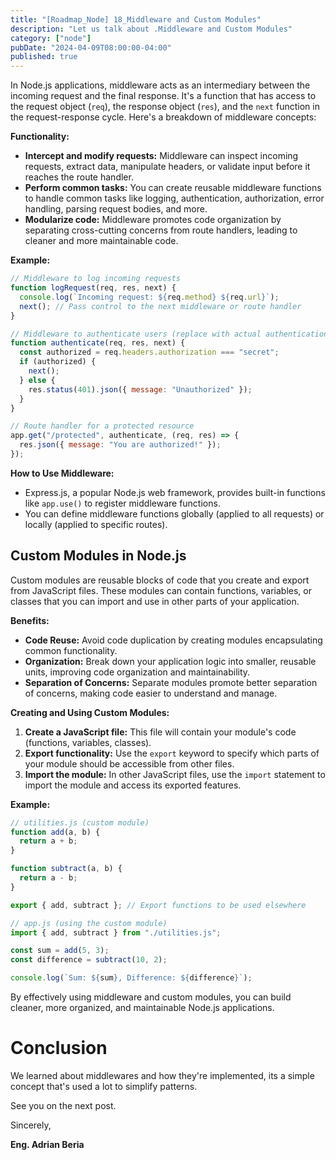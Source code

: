 ```yaml
---
title: "[Roadmap_Node] 18_Middleware and Custom Modules"
description: "Let us talk about .Middleware and Custom Modules"
category: ["node"]
pubDate: "2024-04-09T08:00:00-04:00"
published: true
---
```


In Node.js applications, middleware acts as an intermediary between the incoming request and the final response. It's a function that has access to the request object (`req`), the response object (`res`), and the `next` function in the request-response cycle. Here's a breakdown of middleware concepts:

**Functionality:**

- **Intercept and modify requests:** Middleware can inspect incoming requests, extract data, manipulate headers, or validate input before it reaches the route handler.
- **Perform common tasks:** You can create reusable middleware functions to handle common tasks like logging, authentication, authorization, error handling, parsing request bodies, and more.
- **Modularize code:** Middleware promotes code organization by separating cross-cutting concerns from route handlers, leading to cleaner and more maintainable code.

**Example:**

```javascript
// Middleware to log incoming requests
function logRequest(req, res, next) {
  console.log(`Incoming request: ${req.method} ${req.url}`);
  next(); // Pass control to the next middleware or route handler
}

// Middleware to authenticate users (replace with actual authentication logic)
function authenticate(req, res, next) {
  const authorized = req.headers.authorization === "secret";
  if (authorized) {
    next();
  } else {
    res.status(401).json({ message: "Unauthorized" });
  }
}

// Route handler for a protected resource
app.get("/protected", authenticate, (req, res) => {
  res.json({ message: "You are authorized!" });
});
```

**How to Use Middleware:**

- Express.js, a popular Node.js web framework, provides built-in functions like `app.use()` to register middleware functions.
- You can define middleware functions globally (applied to all requests) or locally (applied to specific routes).

## Custom Modules in Node.js

Custom modules are reusable blocks of code that you create and export from JavaScript files. These modules can contain functions, variables, or classes that you can import and use in other parts of your application.

**Benefits:**

- **Code Reuse:** Avoid code duplication by creating modules encapsulating common functionality.
- **Organization:** Break down your application logic into smaller, reusable units, improving code organization and maintainability.
- **Separation of Concerns:** Separate modules promote better separation of concerns, making code easier to understand and manage.

**Creating and Using Custom Modules:**

1. **Create a JavaScript file:** This file will contain your module's code (functions, variables, classes).
2. **Export functionality:** Use the `export` keyword to specify which parts of your module should be accessible from other files.
3. **Import the module:** In other JavaScript files, use the `import` statement to import the module and access its exported features.

**Example:**

```javascript
// utilities.js (custom module)
function add(a, b) {
  return a + b;
}

function subtract(a, b) {
  return a - b;
}

export { add, subtract }; // Export functions to be used elsewhere

// app.js (using the custom module)
import { add, subtract } from "./utilities.js";

const sum = add(5, 3);
const difference = subtract(10, 2);

console.log(`Sum: ${sum}, Difference: ${difference}`);
```

By effectively using middleware and custom modules, you can build cleaner, more organized, and maintainable Node.js applications.

# Conclusion

We learned about middlewares and how they're implemented, its a simple concept that's used a lot to simplify patterns.

See you on the next post.

Sincerely,

**Eng. Adrian Beria**
